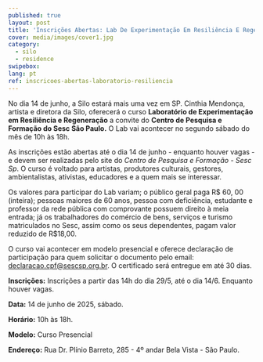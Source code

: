 ```yaml
---
published: true
layout: post
title: 'Inscrições Abertas: Lab De Experimentação Em Resiliência E Regeneração - CPF Sesc Sp'
cover: media/images/cover1.jpg
category:
  - silo
  - residence
swipebox:
lang: pt
ref: inscricoes-abertas-laboratorio-resiliencia
---
```


No dia 14 de junho, a Silo estará mais uma vez em SP. Cinthia Mendonça, artista e diretora da Silo, oferecerá o curso **Laboratório de Experimentação em Resiliência e Regeneração** a convite do **Centro de Pesquisa e Formação do Sesc São Paulo.** O Lab vai acontecer no segundo sábado do mês de 10h às 18h.

As inscrições estão abertas até o dia 14 de junho - enquanto  houver vagas  - e devem ser realizadas pelo site do _Centro de Pesquisa e Formação - Sesc Sp_. O curso é voltado para artistas, produtores culturais, gestores, ambientalistas, ativistas, educadores e a quem mais se interessar.

Os valores para participar do Lab variam; o público geral paga R$ 60, 00 (inteira);  pessoas maiores de 60 anos,  pessoa com deficiência, estudante e professor da rede pública com comprovante possuem direito à meia entrada; já os trabalhadores do comércio de bens, serviços e turismo matriculados no Sesc, assim como os seus dependentes, pagam valor reduzido de R$18,00. 

O curso vai acontecer em modelo presencial e oferece declaração de participação para quem solicitar o documento pelo email: [declaracao.cpf@sescsp.org.br](mailto:declaracao.cpf@sescsp.org.br). O certificado será entregue em até 30 dias.


**Inscrições:**
Inscrições a partir das 14h do dia 29/5, até o dia 14/6.
Enquanto houver vagas.

**Data:**
14 de junho de 2025, sábado.

**Horário:**
10h às 18h.

**Modelo:**
Curso Presencial

**Endereço:**
Rua Dr. Plínio Barreto, 285 - 4º andar
Bela Vista - São Paulo.

